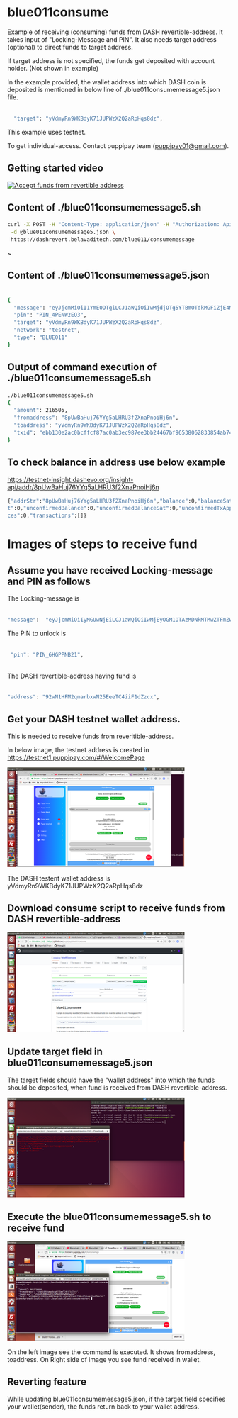 # blue011consume
Example of receiving (consuming) funds from DASH revertible-address. It takes input of "Locking-Message and PIN". It also needs target address (optional) to direct funds to target address.

If target address is not specified, the funds get deposited with account holder. (Not shown in example)





In the example provided, the wallet address into which DASH coin is deposited is mentioned in below line of ./blue011consumemessage5.json file.

``` bash

  "target": "yVdmyRn9WKBdyK71JUPWzX2Q2aRpHqs8dz",

```

This example uses testnet.

To get individual-access. Contact puppipay team (puppipay01@gmail.com).

## Getting started video

[![Accept funds from revertible address](https://img.youtube.com/vi/tYHjtpm9lqY/0.jpg)](https://www.youtube.com/watch?v=tYHjtpm9lqY "Accept funds from revertible address")


## Content of ./blue011consumemessage5.sh

``` bash
curl -X POST -H "Content-Type: application/json" -H "Authorization: ApiKey eyJhbGciOiJIUzI1NiIsInR5cCI6IkpXVCJ9.eyJpZCI6IjVjZTY4MThjNWIyMmMxMzlkZGJiZDAxNCIsImlhdCI6MTU1ODYxMDMxOX0.lPzOyj3jrbNhsv--gOkKXKxdTA-vMJnVc2X0pMt8iZs" \
 -d @blue011consumemessage5.json \
 https://dashrevert.belavaditech.com/blue011/consumemessage

```
~                                                        


## Content of ./blue011consumemessage5.json

``` bash

{
  "message": "eyJjcmMiOiI1YmE0OTgiLCJ1aWQiOiIwMjdjOTg5YTBmOTdkMGFiZjE4MTE4ZjNhZmRjMjJkN2VkNDJhOThiY2MyMWU1ZDRlZjljN2NiNzhmMTczMDBjOTYiLCJwaW5kYXRhIjp7ImlkIjoiVEVTMTU1NTc1Nzg5NTE2NiIsImRhdGUiOiIxNTU5MTE5ODk2NDkxIiwicGluIjoiIn19",
  "pin": "PIN_4PENW2EQ3",
  "target": "yVdmyRn9WKBdyK71JUPWzX2Q2aRpHqs8dz",
  "network": "testnet",
  "type": "BLUE011"
}

```

## Output of command execution of ./blue011consumemessage5.sh

``` bash
./blue011consumemessage5.sh
{
  "amount": 216505,
  "fromaddress": "8pUwBaHuj76YYg5aLHRU3f2XnaPnoiHj6n",
  "toaddress": "yVdmyRn9WKBdyK71JUPWzX2Q2aRpHqs8dz",
  "txid": "ebb130e2ac0bcffcf87ac0ab3ec987ee3bb24467bf96538062833854ab74bc86"
}


```

## To check balance in address use below example

https://testnet-insight.dashevo.org/insight-api/addr/8pUwBaHuj76YYg5aLHRU3f2XnaPnoiHj6n

``` bash
{"addrStr":"8pUwBaHuj76YYg5aLHRU3f2XnaPnoiHj6n","balance":0,"balanceSat":0,"totalReceived":0,"totalReceivedSat":0,"totalSent":0,"totalSentSa
t":0,"unconfirmedBalance":0,"unconfirmedBalanceSat":0,"unconfirmedTxApperances":0,"unconfirmedAppearances":0,"txApperances":0,"txAppearan
ces":0,"transactions":[]}

```
# Images of steps to receive fund

## Assume you have received Locking-message and PIN as follows


The Locking-message is 
 ``` bash
 
 "message":  "eyJjcmMiOiIyMGUwNjEiLCJ1aWQiOiIwMjEyOGM1OTAzMDNkMTMwZTFmZWMxZWQyNDUzMjE3MGE5OThkOGIxNGYyZWNjNDRiOWY5OTE4MjIyMWVhZGM0MjQiLCJwaW5kYXRhIjp7ImlkIjoiVEVTMTU1NTc1Nzg5NTE2NiIsImRhdGUiOiIxNTYwMjIwNDgyMjIxIiwicGluIjoiIn19"
 
 ``` 
 
 The PIN to unlock is
 ``` bash
 
  "pin": "PIN_6HGPPNB21",
  
  ``` 
  
  The DASH revertible-address having fund is
 
 ``` bash
 
 "address": "92wN1HFM2qmarbxwN25EeeTC4iiF1dZzcx",
 
   ``` 
## Get your DASH testnet wallet address. 

This is needed to receive funds from reveritible-address.

In below image, the testnet address is created in https://testnet1.puppipay.com/#/WelcomePage

<img src="workingimages/walletadd.png" alt="alt text" width="400">

The DASH testent wallet address is yVdmyRn9WKBdyK71JUPWzX2Q2aRpHqs8dz

## Download consume script to receive funds from DASH revertible-address

<img src="workingimages/redeemscriptget.png" alt="alt text" width="400">

## Update target field in blue011consumemessage5.json 

The target fields should have the "wallet address" into which the funds should be deposited, when fund is received from DASH revertible-address.

<img src="workingimages/updatetarget.png" alt="alt text" width="400">


## Execute the blue011consumemessage5.sh to receive fund

<img src="workingimages/consumedanddisplayed.png" alt="alt text" width="400">

On the left image see the command is executed. It shows fromaddress, toaddress. On Right side of image you see fund received in wallet.

## Reverting feature 

While updating blue011consumemessage5.json, if the target field specifies your wallet(sender), the funds return back to your wallet address.

``` 

       

